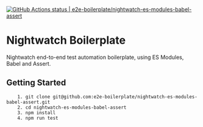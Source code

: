 [![GitHub Actions status | e2e-boilerplate/nightwatch-es-modules-babel-assert](https://github.com/e2e-boilerplate/nightwatch-es-modules-babel-assert/workflows/nightwatch-es-modules-babel-assert/badge.svg)](https://github.com/e2e-boilerplate/nightwatch-es-modules-babel-assert/actions?workflow=nightwatch-es-modules-babel-assert)
    
# Nightwatch Boilerplate
    
Nightwatch end-to-end test automation boilerplate, using ES Modules, Babel and Assert.
    
## Getting Started
    	1. git clone git@github.com:e2e-boilerplate/nightwatch-es-modules-babel-assert.git
    	2. cd nightwatch-es-modules-babel-assert
    	3. npm install
    	4. npm run test